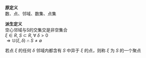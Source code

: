 **原定义**  
数、点、邻域、数集、点集  
  
**派生定义**  
空心邻域与S的交集交是非空集合  
$\xi\in R,\;S\subset R,\;\forall\;\delta>0$  
$\Rightarrow\mathbb{U}(\xi,\delta)\cap S  \neq  \emptyset$  
  
若点 $\xi$ 的任何 $\delta$ 邻域内都含有 $S$ 中异于 $\xi$ 的点，则称 $\xi$ 为 $S$ 的一个聚点  
